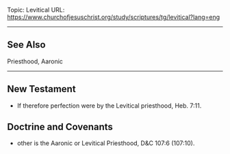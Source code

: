Topic: Levitical
URL: https://www.churchofjesuschrist.org/study/scriptures/tg/levitical?lang=eng

---

## See Also

Priesthood, Aaronic

---

## New Testament

- If therefore perfection were by the Levitical priesthood, Heb. 7:11.

## Doctrine and Covenants

- other is the Aaronic or Levitical Priesthood, D&C 107:6 (107:10).

